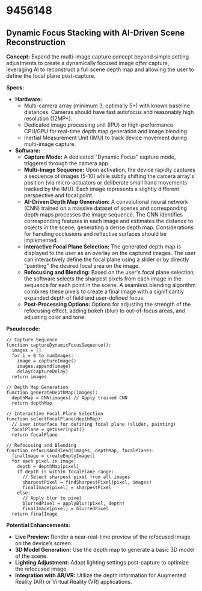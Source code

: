# 9456148

## Dynamic Focus Stacking with AI-Driven Scene Reconstruction

**Concept:** Expand the multi-image capture concept beyond simple setting adjustments to create a dynamically focused image *after* capture, leveraging AI to reconstruct a full scene depth map and allowing the user to define the focal plane post-capture.

**Specs:**

*   **Hardware:**
    *   Multi-camera array (minimum 3, optimally 5+) with known baseline distances. Cameras should have fast autofocus and reasonably high resolution (12MP+).
    *   Dedicated image processing unit (IPU) or high-performance CPU/GPU for real-time depth map generation and image blending.
    *   Inertial Measurement Unit (IMU) to track device movement during multi-image capture.
*   **Software:**
    *   **Capture Mode:** A dedicated "Dynamic Focus" capture mode, triggered through the camera app.
    *   **Multi-Image Sequence:** Upon activation, the device rapidly captures a sequence of images (5-10) while subtly shifting the camera array's position (via micro-actuators or deliberate small hand movements tracked by the IMU). Each image represents a slightly different perspective and focal point.
    *   **AI-Driven Depth Map Generation:** A convolutional neural network (CNN) trained on a massive dataset of scenes and corresponding depth maps processes the image sequence. The CNN identifies corresponding features in each image and estimates the distance to objects in the scene, generating a dense depth map. Considerations for handling occlusions and reflective surfaces should be implemented.
    *   **Interactive Focal Plane Selection:** The generated depth map is displayed to the user as an overlay on the captured images. The user can interactively define the focal plane using a slider or by directly "painting" the desired focal area on the image.
    *   **Refocusing and Blending:** Based on the user's focal plane selection, the software selects the sharpest pixels from each image in the sequence for each point in the scene. A seamless blending algorithm combines these pixels to create a final image with a significantly expanded depth of field and user-defined focus.
    *   **Post-Processing Options:** Options for adjusting the strength of the refocusing effect, adding bokeh (blur) to out-of-focus areas, and adjusting color and tone.

**Pseudocode:**

```
// Capture Sequence
function captureDynamicFocusSequence():
  images = []
  for i = 0 to numImages:
    image = captureImage()
    images.append(image)
    delay(captureDelay)
  return images

// Depth Map Generation
function generateDepthMap(images):
  depthMap = CNN(images) // Apply trained CNN
  return depthMap

// Interactive Focal Plane Selection
function selectFocalPlane(depthMap):
  // User interface for defining focal plane (slider, painting)
  focalPlane = getUserInput()
  return focalPlane

// Refocusing and Blending
function refocusAndBlend(images, depthMap, focalPlane):
  finalImage = createEmptyImage()
  for each pixel in image:
    depth = depthMap[pixel]
    if depth is within focalPlane range:
      // Select sharpest pixel from all images
      sharpestPixel = findSharpestPixel(pixel, images)
      finalImage[pixel] = sharpestPixel
    else:
      // Apply blur to pixel
      blurredPixel = applyBlur(pixel, depth)
      finalImage[pixel] = blurredPixel
  return finalImage
```

**Potential Enhancements:**

*   **Live Preview:** Render a near-real-time preview of the refocused image on the device’s screen.
*   **3D Model Generation:** Use the depth map to generate a basic 3D model of the scene.
*   **Lighting Adjustment:** Adapt lighting settings post-capture to optimize the refocused image.
*   **Integration with AR/VR:** Utilize the depth information for Augmented Reality (AR) or Virtual Reality (VR) applications.